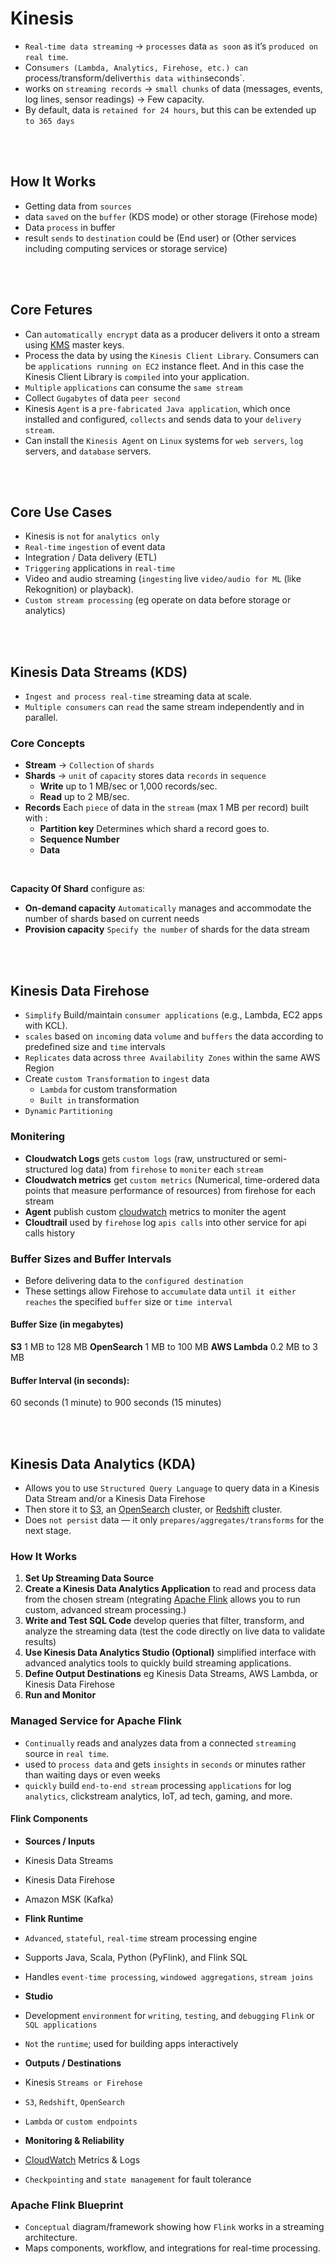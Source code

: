 # Kinesis

* `Real-time data streaming` → `processes` data `as soon` as it’s `produced on real time`.
* Con`sumers (Lambda, Analytics, Firehose, etc.) can `process/transform/deliver` this data within `seconds`.
* works on `streaming records` → `small chunks` of data (messages, events, log lines, sensor readings) → Few capacity.
* By default, data is `retained for 24 hours`, but this can be extended up `to 365 days`

<br><br>

## How It Works
* Getting data from `sources`
* data `saved` on the `buffer` (KDS mode) or other storage (Firehose mode) 
* Data `process` in buffer
* result `sends` to `destination` could be (End user) or (Other services including computing services or storage service)

<br><br>

## Core Fetures
* Can `automatically encrypt` data as a producer delivers it onto a stream using [KMS]() master keys.
* Process the data by using the `Kinesis Client Library`. Consumers can be `applications running on EC2` instance fleet. And in this case the Kinesis Client Library is `compiled` into your application.
* `Multiple` `applications` can consume the `same stream`
* Collect `Gugabytes` of data `peer second`
* Kinesis `Agent` is a `pre-fabricated Java application`, which once installed and configured, `collects` and sends data to your `delivery stream`.
* Can install the `Kinesis Agent` on `Linux` systems for `web servers`, `log` servers, and `database` servers.

<br><br>

## Core Use Cases
* Kinesis is `not` for `analytics only`
* `Real-time` `ingestion` of event data
* Integration / Data delivery (ETL)
* `Triggering` applications in `real-time`
* Video and audio streaming (`ingesting` live `video/audio for ML` (like Rekognition) or playback).
* `Custom stream processing` (eg operate on data before storage or analytics)

<br><br>

## Kinesis Data Streams (KDS)

* `Ingest and process real-time` streaming data at scale.
* `Multiple consumers` can `read` the same stream independently and in parallel.

### Core Concepts
* **Stream** → `Collection` of `shards`
* **Shards** → `unit` of `capacity` stores data `records` in `sequence`
    * **Write** up to 1 MB/sec or 1,000 records/sec.
    * **Read** up to 2 MB/sec.
* **Records** Each `piece` of data in the `stream` (max 1 MB per record) built with :
    * **Partition key** Determines which shard a record goes to.
    * **Sequence Number**
    * **Data**

<br>

**Capacity Of Shard** configure as:
* **On-demand capacity** `Automatically` manages and accommodate the number of shards based on current needs
* **Provision capacity** `Specify the number` of shards for the data stream

<br><br>

## Kinesis Data Firehose
* `Simplify` Build/maintain `consumer applications` (e.g., Lambda, EC2 apps with KCL).
* `scales` based on `incoming` data `volume` and `buffers` the data according to predefined size and `time` intervals
* `Replicates` data across `three Availability Zones` within the same AWS Region
* Create `custom Transformation` to `ingest` data
    * `Lambda` for custom transformation
    * `Built in` transformation
* `Dynamic` `Partitioning`

### Monitering
* **Cloudwatch Logs** gets `custom logs` (raw, unstructured or semi-structured log data) from `firehose` to `moniter` each `stream`
* **Cloudwatch metrics** get `custom metrics` (Numerical, time-ordered data points that measure performance of resources) from firehose for each stream
* **Agent** publish custom [cloudwatch]() metrics to moniter the agent
* **Cloudtrail** used by `firehose` log `apis calls` into other service for api calls history

### Buffer Sizes and Buffer Intervals
* Before delivering data to the `configured destination`
* These settings allow Firehose to `accumulate` data `until it either` `reaches` the specified `buffer` size or `time interval`

#### Buffer Size (in megabytes)
**S3** 1 MB to 128 MB
**OpenSearch** 1 MB to 100 MB
**AWS Lambda** 0.2 MB to 3 MB

#### Buffer Interval (in seconds):
60 seconds (1 minute) to 900 seconds (15 minutes)

<br><br>

## Kinesis Data Analytics (KDA)
* Allows you to use `Structured Query Language` to query data in a Kinesis Data Stream and/or a Kinesis Data Firehose
* Then store it to [S3](../Storage/S3.md), an [OpenSearch]() cluster, or [Redshift]() cluster.
* Does `not persist` data — it only `prepares/aggregates/transforms` for the next stage.

### How It Works
1. **Set Up Streaming Data Source**
2. **Create a Kinesis Data Analytics Application** to read and process data from the chosen stream (ntegrating [Apache Flink]() allows you to run custom, advanced stream processing.)
3. **Write and Test SQL Code** develop queries that filter, transform, and analyze the streaming data (test the code directly on live data to validate results) 
4. **Use Kinesis Data Analytics Studio (Optional)** simplified interface with advanced analytics tools to quickly build streaming applications.
5. **Define Output Destinations** eg Kinesis Data Streams, AWS Lambda, or Kinesis Data Firehose
6. **Run and Monitor**

### Managed Service for Apache Flink
* `Continually` reads and analyzes data from a connected `streaming` source in `real time`.
* used to `process data` and gets `insights` in `seconds` or minutes rather than waiting days or even weeks
* `quickly` build `end-to-end stream` processing `applications` for log `analytics`, clickstream analytics, IoT, ad tech, gaming, and more.

#### Flink Components
* **Sources / Inputs**
* Kinesis Data Streams
* Kinesis Data Firehose
* Amazon MSK (Kafka)

* **Flink Runtime**
* `Advanced`, `stateful`, `real-time` stream processing engine
* Supports Java, Scala, Python (PyFlink), and Flink SQL
* Handles `event-time processing`, `windowed aggregations`, `stream joins`

* **Studio**
* Development `environment` for `writing`, `testing`, and `debugging` `Flink` or `SQL applications`
* `Not` the `runtime`; used for building apps interactively

* **Outputs / Destinations**
* Kinesis `Streams or Firehose`
* `S3`, `Redshift`, `OpenSearch`
* `Lambda` or `custom endpoints`

* **Monitoring & Reliability**
* [CloudWatch]() Metrics & Logs
* `Checkpointing` and `state management` for fault tolerance


### Apache Flink Blueprint
* `Conceptual` diagram/framework showing how `Flink` works in a streaming architecture.
* Maps components, workflow, and integrations for real-time processing.